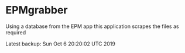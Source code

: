 # EPMgrabber
Using a database from the EPM app this application scrapes the files as required


Latest backup: Sun Oct 6 20:20:02 UTC 2019
